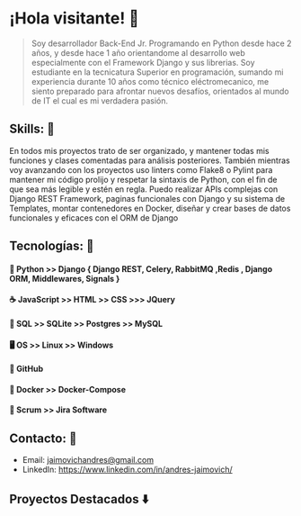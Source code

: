 # ¡Hola visitante! 👋
> Soy desarrollador Back-End Jr. Programando en Python desde hace 2 años, y desde hace 1 año orientandome al desarrollo web especialmente con el Framework Django y sus librerias.
Soy estudiante en la tecnicatura Superior en programación, sumando mi experiencia durante 10 años como técnico eléctromecanico, me siento preparado para afrontar nuevos desafíos, orientados al mundo de IT el cual es mi verdadera pasión.

##  Skills: 🥷
En todos mis proyectos trato de ser organizado, y mantener todas mis funciones y clases comentadas para análisis posteriores. También mientras voy avanzando con los proyectos uso linters como Flake8 o Pylint para mantener mi código prolijo y respetar la sintaxis de Python, con el fin de que sea más legible y estén en regla.
Puedo realizar APIs complejas con Django REST Framework, paginas funcionales con Django y su sistema de Templates, montar contenedores en Docker, diseñar y crear bases de datos funcionales y eficaces con el ORM de Django

## Tecnologías: 🦾

#### 🐍 Python >> Django { Django REST, Celery, RabbitMQ ,Redis , Django ORM, Middlewares, Signals }

#### ☕ JavaScript >> HTML >> CSS >>> JQuery

#### 📜 SQL >> SQLite >> Postgres >> MySQL

#### 🖥️ OS >> Linux >> Windows

#### 🐙 GitHub

#### 🐋 Docker >> Docker-Compose

#### 🔄 Scrum >> Jira Software

## Contacto: 📨
- Email: jaimovichandres@gmail.com
- LinkedIn: https://www.linkedin.com/in/andres-jaimovich/

## Proyectos Destacados ⬇️


